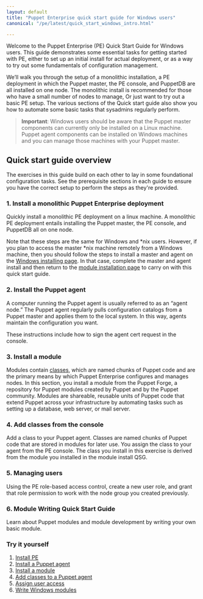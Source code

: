```yaml
---
layout: default
title: "Puppet Enterprise quick start guide for Windows users"
canonical: "/pe/latest/quick_start_windows_intro.html"

---
```


Welcome to the Puppet Enterprise (PE) Quick Start Guide for Windows users. This guide demonstrates some essential tasks for getting started with PE, either to set up an initial install for actual deployment, or as a way to try out some fundamentals of configuration management.

We’ll walk you through the setup of a monolithic installation, a PE deployment in which the Puppet master, the PE console, and PuppetDB are all installed on one node. The monolithic install is recommended for those who have a small number of nodes to manage, Or just want to try out a basic PE setup. The various sections of the Quick start guide also show you how to automate some basic tasks that sysadmins regularly perform.

>**Important**: Windows users should be aware that the Puppet master components can currently only be installed on a Linux machine. Puppet agent components can be installed on Windows machines and you can manage those machines with your Puppet master.

<!--Concept-->
## Quick start guide overview

The exercises in this guide build on each other to lay in some foundational configuration tasks. See the prerequisite sections in each guide to ensure you have the correct setup to perform the steps as they're provided.

### 1. Install a monolithic Puppet Enterprise deployment

Quickly install a monolithic PE deployment on a linux machine. A monolithic PE deployment entails installing the Puppet master, the PE console, and PuppetDB all on one node. 

Note that these steps are the same for Windows and *nix users. However, if you plan to access the master *nix machine remotely from a Windows machine, then you should follow the steps to install a master and agent on the [Windows installing page]({{pe}}/windows_installing.html). In that case, complete the master and agent install and then return to the [module installation page]({{pe}}/quick_start_module_install_windows.html) to carry on with this quick start guide.  

### 2. Install the Puppet agent

A computer running the Puppet agent is usually referred to as an “agent node.” The Puppet agent regularly pulls configuration catalogs from a Puppet master and applies them to the local system. In this way, agents maintain the configuration you want.

These instructions include how to sign the agent cert request in the console.

### 3. Install a module

Modules contain [classes]({{puppet}}/lang_classes.html), which are named chunks of Puppet code and are the primary means by which Puppet Enterprise configures and manages nodes. In this section, you install a module from the Puppet Forge, a repository for Puppet modules created by Puppet and by the Puppet community. Modules are shareable, reusable units of Puppet code that extend Puppet across your infrastructure by automating tasks such as setting up a database, web server, or mail server.

### 4. Add classes from the console

Add a class to your Puppet agent. Classes are named chunks of Puppet code that are stored in modules for later use. You assign the class to your agent from the PE console. The class you install in this exercise is derived from the module you installed in the module install QSG. 

### 5. Managing users

Using the PE role-based access control, create a new user role, and grant that role permission to work with the node group you created previously.

### 6. Module Writing Quick Start Guide

Learn about Puppet modules and module development by writing your own basic module.


### Try it yourself
1. [Install PE](./quick_start_install_mono.html)
2. [Install a Puppet agent](./quick_start_install_agents_windows.html)
3. [Install a module](./quick_start_module_install_windows.html)
4. [Add classes to a Puppet agent](./quick_start_adding_class_windows.html)
5. [Assign user access](./quick_start_rbac_windows.html)
6. [Write Windows modules](./quick_writing_windows.html)

